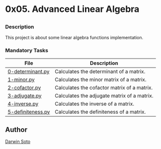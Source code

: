 # 0x05. Advanced Linear Algebra

## 

### Description

This project is about some linear algebra functions implementation.

### Mandatory Tasks

| File | Description |
| ------ | ------ |
| [0-determinant.py](0-determinant.py) | Calculates the determinant of a matrix. |
| [1-minor.py](1-minor.py) | Calculates the minor matrix of a matrix. |
| [2-cofactor.py](2-cofactor.py) | Calculates the cofactor matrix of a matrix. |
| [3-adjugate.py](3-adjugate.py) | Calculates the adjugate matrix of a matrix. |
| [4-inverse.py](4-inverse.py) | Calculates the inverse of a matrix. |
| [5-definiteness.py](5-definiteness.py) | Calculates the definiteness of a matrix. |

## Author

[Darwin Soto](https://twitter.com/darutos)
